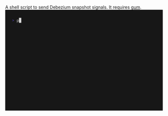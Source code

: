 A shell script to send Debezium snapshot signals. It requires [gum](https://github.com/charmbracelet/gum).
![](demo.gif)
